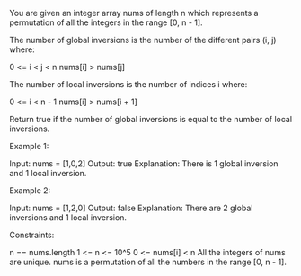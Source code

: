 You are given an integer array nums of length n which represents a
permutation of all the integers in the range [0, n - 1].

The number of global inversions is the number of the different pairs (i, j)
where:


0 <= i < j < n
nums[i] > nums[j]


The number of local inversions is the number of indices i where:


0 <= i < n - 1
nums[i] > nums[i + 1]


Return true if the number of global inversions is equal to the number of
local inversions.


Example 1:


Input: nums = [1,0,2]
Output: true
Explanation: There is 1 global inversion and 1 local inversion.


Example 2:


Input: nums = [1,2,0]
Output: false
Explanation: There are 2 global inversions and 1 local inversion.



Constraints:


n == nums.length
1 <= n <= 10^5
0 <= nums[i] < n
All the integers of nums are unique.
nums is a permutation of all the numbers in the range [0, n - 1].




